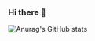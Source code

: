 ### Hi there 👋

![Anurag's GitHub stats](https://github-readme-stats.vercel.app/api?username=geonoo&show_icons=true&theme=radical)
